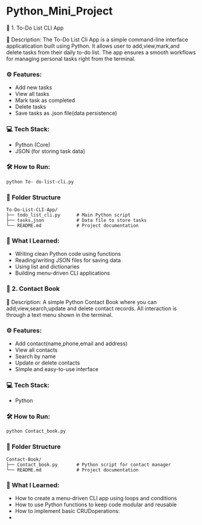 # Python_Mini_Project

🧾 1. To-Do List CLI App

📄 Description:
The To-Do List Cli App is a simple command-line interface applicatication built using Python.
It allows user to add,view,mark,and delete tasks from their daily to-do list. The app ensures 
a smooth workflows for managing personal tasks right from the terminal.

### ⚙ Features:
- Add new tasks 
- View all tasks 
- Mark task as completed
- Delete tasks
- Save tasks as .json file(data persistence)

### 💻 Tech Stack:
- Python (Core)
- JSON (for storing task data)

### 🛠️ How to Run:
```bash
python To- do-list-cli.py
```

### 📁 Folder Structure 
```
To-Do-List-CLI-App/
├── todo_list_cli.py      # Main Python script
├── tasks.json            # Data file to store tasks
└── README.md             # Project documentation
```

### 🧠 What I Learned:
- Writing clean Python code using functions
- Reading/writing JSON files for saving data
- Using list and dictionaries
- Building menu-driven CLI applications


### 📒 2. Contact Book
📄 Description:
A simple Python Contact Book where you can add,view,search,update and delete contact records. All interaction is through a text menu shown in the terminal.

### ⚙ Features:
- Add contact(name,phone,email and address)
- View all contacts
- Search by name
- Update or delete contacts
- Simple and easy-to-use interface

### 💻 Tech Stack:
- Python

### 🛠️ How to Run:
```bash
python Contact_book.py
```

### 📁 Folder Structure 
```
Contact-Book/
├── Contact_book.py       # Python script for contact manager
└── README.md             # Project documentation
```

### 🧠 What I Learned:
- How to create a menu-driven CLI app using loops and conditions
- How to use Python functions to keep code modular and reusable
- How to implement basic CRUDoperations:
- 




